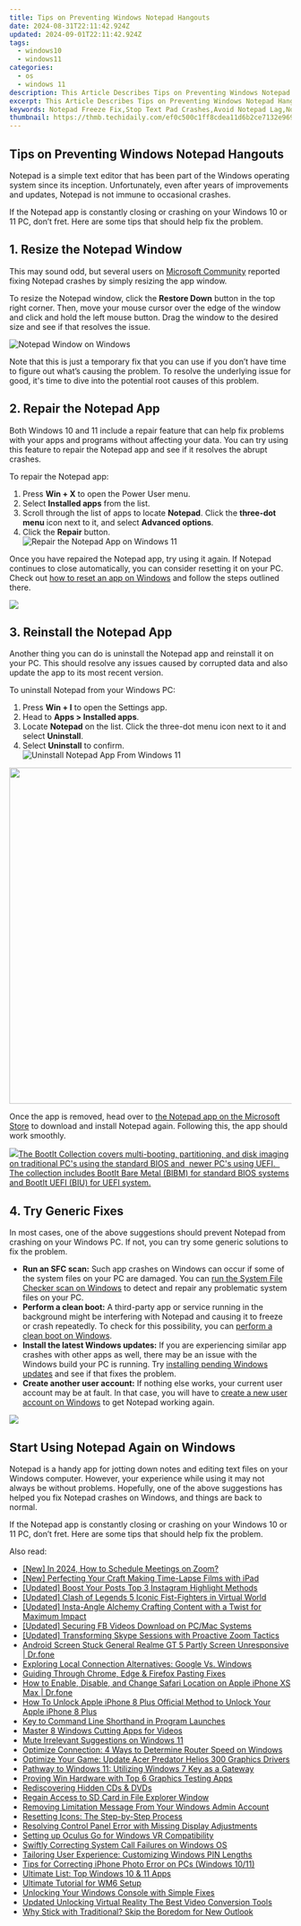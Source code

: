 ```yaml
---
title: Tips on Preventing Windows Notepad Hangouts
date: 2024-08-31T22:11:42.924Z
updated: 2024-09-01T22:11:42.924Z
tags:
  - windows10
  - windows11
categories:
  - os
  - windows 11
description: This Article Describes Tips on Preventing Windows Notepad Hangouts
excerpt: This Article Describes Tips on Preventing Windows Notepad Hangouts
keywords: Notepad Freeze Fix,Stop Text Pad Crashes,Avoid Notepad Lag,Notetap Performance Tips,Preventing TextPad Stalls,Quick Notepad Responsive,Minimize Notepad Hangup
thumbnail: https://thmb.techidaily.com/ef0c500c1ff8cdea11d6b2ce7132e969a27a23353363cc6a48d15e2d1d290c96.jpg
---
```


## Tips on Preventing Windows Notepad Hangouts

 Notepad is a simple text editor that has been part of the Windows operating system since its inception. Unfortunately, even after years of improvements and updates, Notepad is not immune to occasional crashes.

 If the Notepad app is constantly closing or crashing on your Windows 10 or 11 PC, don’t fret. Here are some tips that should help fix the problem.

## 1\. Resize the Notepad Window

 This may sound odd, but several users on [Microsoft Community](https://answers.microsoft.com/en-us/windows/forum/all/notepad-is-closing-automatically-windows-11-home/fc1a1f61-40ed-48ec-be84-1133a40e25dc) reported fixing Notepad crashes by simply resizing the app window.

 To resize the Notepad window, click the **Restore Down** button in the top right corner. Then, move your mouse cursor over the edge of the window and click and hold the left mouse button. Drag the window to the desired size and see if that resolves the issue.

![Notepad Window on Windows](https://static1.makeuseofimages.com/wordpress/wp-content/uploads/2023/08/notepad-window-on-windows.jpg)

 Note that this is just a temporary fix that you can use if you don’t have time to figure out what’s causing the problem. To resolve the underlying issue for good, it's time to dive into the potential root causes of this problem.

## 2\. Repair the Notepad App

 Both Windows 10 and 11 include a repair feature that can help fix problems with your apps and programs without affecting your data. You can try using this feature to repair the Notepad app and see if it resolves the abrupt crashes.

 To repair the Notepad app:

1. Press **Win + X** to open the Power User menu.
2. Select **Installed apps** from the list.
3. Scroll through the list of apps to locate **Notepad**. Click the **three-dot menu** icon next to it, and select **Advanced options**.
4. Click the **Repair** button.  
![Repair the Notepad App on Windows 11](https://static1.makeuseofimages.com/wordpress/wp-content/uploads/2023/08/repair-the-notepad-app-on-windows-11.jpg)

 Once you have repaired the Notepad app, try using it again. If Notepad continues to close automatically, you can consider resetting it on your PC. Check out [how to reset an app on Windows](https://www.makeuseof.com/windows-reset-app/) and follow the steps outlined there.

<!-- affiliate ads begin -->
<a href="https://store.nero.com/order/checkout.php?PRODS=22889392&QTY=1&AFFILIATE=108875&CART=1"><img src="http://webstatic.nero.com/nero2015-com-wAssets/img/affiliate/media/banner728-90eng.jpg" border="0"></a>
<!-- affiliate ads end -->
## 3\. Reinstall the Notepad App

 Another thing you can do is uninstall the Notepad app and reinstall it on your PC. This should resolve any issues caused by corrupted data and also update the app to its most recent version.

 To uninstall Notepad from your Windows PC:

1. Press **Win + I** to open the Settings app.
2. Head to **Apps > Installed apps**.
3. Locate **Notepad** on the list. Click the three-dot menu icon next to it and select **Uninstall**.
4. Select **Uninstall** to confirm.  
![Uninstall Notepad App From Windows 11](https://static1.makeuseofimages.com/wordpress/wp-content/uploads/2023/08/uninstall-notepad-app-from-windows-11.jpg)

<!-- affiliate ads begin -->
<a href="https://appsumo.8odi.net/c/5597632/2068407/7443" target="_top" id="2068407"><img src="//a.impactradius-go.com/display-ad/7443-2068407" border="0" alt="" width="1200" height="600"/></a><img height="0" width="0" src="https://appsumo.8odi.net/i/5597632/2068407/7443" style="position:absolute;visibility:hidden;" border="0" />
<!-- affiliate ads end -->
 Once the app is removed, head over to [the Notepad app on the Microsoft Store](https://apps.microsoft.com/store/detail/windows-notepad/9MSMLRH6LZF3) to download and install Notepad again. Following this, the app should work smoothly.

<!-- affiliate ads begin -->
<a href="https://secure.2checkout.com/order/checkout.php?PRODS=45152810&QTY=1&AFFILIATE=108875&CART=1"> <img src="https://secure.avangate.com/images/merchant/842ca578342915ccb8ae069595ba7233/products/copy_bootit-ss1_178x139.jpg" border="0">The BootIt Collection covers multi-booting, partitioning, and disk imaging on traditional PC's using the standard BIOS and  newer PC's using UEFI.   The collection includes BootIt Bare Metal (BIBM) for standard BIOS systems and BootIt UEFI (BIU) for UEFI system. 
</a>
<!-- affiliate ads end -->
## 4\. Try Generic Fixes

 In most cases, one of the above suggestions should prevent Notepad from crashing on your Windows PC. If not, you can try some generic solutions to fix the problem.

* **Run an SFC scan:** Such app crashes on Windows can occur if some of the system files on your PC are damaged. You can [run the System File Checker scan on Windows](https://www.makeuseof.com/system-file-checker-sfc-windows/) to detect and repair any problematic system files on your PC.
* **Perform a clean boot:** A third-party app or service running in the background might be interfering with Notepad and causing it to freeze or crash repeatedly. To check for this possibility, you can [perform a clean boot on Windows](https://www.makeuseof.com/how-perform-clean-boot-windows-10/).
* **Install the latest Windows updates:** If you are experiencing similar app crashes with other apps as well, there may be an issue with the Windows build your PC is running. Try [installing pending Windows updates](https://www.makeuseof.com/update-windows-manually/) and see if that fixes the problem.
* **Create another user account:** If nothing else works, your current user account may be at fault. In that case, you will have to [create a new user account on Windows](https://www.makeuseof.com/tag/fix-windows-issues-creating-new-user-account/) to get Notepad working again.

<!-- affiliate ads begin -->
<a href="https://shop.incomedia.eu/order/checkout.php?PRODS=14095146&QTY=1&AFFILIATE=108875&CART=1"><img src="https://secure.2checkout.com/images/merchant/8b6cc3ee5ec407721ce3bf5ff4c0f56b/PRO_BUY_728x90-EN.jpg" border="0"></a>
<!-- affiliate ads end -->
## Start Using Notepad Again on Windows

 Notepad is a handy app for jotting down notes and editing text files on your Windows computer. However, your experience while using it may not always be without problems. Hopefully, one of the above suggestions has helped you fix Notepad crashes on Windows, and things are back to normal.

 If the Notepad app is constantly closing or crashing on your Windows 10 or 11 PC, don’t fret. Here are some tips that should help fix the problem.

<span class="atpl-alsoreadstyle">Also read:</span>
<div><ul>
<li><a href="https://screen-video-capture.techidaily.com/new-in-2024-how-to-schedule-meetings-on-zoom/"><u>[New] In 2024, How to Schedule Meetings on Zoom?</u></a></li>
<li><a href="https://screen-video-capture.techidaily.com/new-perfecting-your-craft-making-time-lapse-films-with-ipad/"><u>[New] Perfecting Your Craft  Making Time-Lapse Films with iPad</u></a></li>
<li><a href="https://instagram-video-recordings.techidaily.com/updated-boost-your-posts-top-3-instagram-highlight-methods/"><u>[Updated] Boost Your Posts  Top 3 Instagram Highlight Methods</u></a></li>
<li><a href="https://screen-recording.techidaily.com/updated-clash-of-legends-5-iconic-fist-fighters-in-virtual-world/"><u>[Updated] Clash of Legends  5 Iconic Fist-Fighters in Virtual World</u></a></li>
<li><a href="https://instagram-clips.techidaily.com/updated-insta-angle-alchemy-crafting-content-with-a-twist-for-maximum-impact/"><u>[Updated] Insta-Angle Alchemy  Crafting Content with a Twist for Maximum Impact</u></a></li>
<li><a href="https://facebook-video-content.techidaily.com/updated-securing-fb-videos-download-on-pcmac-systems/"><u>[Updated] Securing FB Videos Download on PC/Mac Systems</u></a></li>
<li><a href="https://some-approaches.techidaily.com/updated-transforming-skype-sessions-with-proactive-zoom-tactics/"><u>[Updated] Transforming Skype Sessions with Proactive Zoom Tactics</u></a></li>
<li><a href="https://howto.techidaily.com/android-screen-stuck-general-realme-gt-5-partly-screen-unresponsive-drfone-by-drfone-fix-android-problems-fix-android-problems/"><u>Android Screen Stuck General Realme GT 5 Partly Screen Unresponsive | Dr.fone</u></a></li>
<li><a href="https://windows11.techidaily.com/exploring-local-connection-alternatives-google-vs-windows/"><u>Exploring Local Connection Alternatives: Google Vs. Windows</u></a></li>
<li><a href="https://windows11.techidaily.com/guiding-through-chrome-edge-and-firefox-pasting-fixes/"><u>Guiding Through Chrome, Edge & Firefox Pasting Fixes</u></a></li>
<li><a href="https://iphone-location.techidaily.com/how-to-enable-disable-and-change-safari-location-on-apple-iphone-xs-max-drfone-by-drfone-virtual-ios/"><u>How to Enable, Disable, and Change Safari Location on Apple iPhone XS Max | Dr.fone</u></a></li>
<li><a href="https://sim-unlock.techidaily.com/how-to-unlock-apple-iphone-8-plus-official-method-to-unlock-your-apple-iphone-8-plus-by-drfone-ios/"><u>How To Unlock Apple iPhone 8 Plus Official Method to Unlock Your Apple iPhone 8 Plus</u></a></li>
<li><a href="https://windows11.techidaily.com/key-to-command-line-shorthand-in-program-launches/"><u>Key to Command Line Shorthand in Program Launches</u></a></li>
<li><a href="https://windows11.techidaily.com/master-8-windows-cutting-apps-for-videos/"><u>Master 8 Windows Cutting Apps for Videos</u></a></li>
<li><a href="https://windows11.techidaily.com/mute-irrelevant-suggestions-on-windows-11/"><u>Mute Irrelevant Suggestions on Windows 11</u></a></li>
<li><a href="https://windows11.techidaily.com/optimize-connection-4-ways-to-determine-router-speed-on-windows/"><u>Optimize Connection: 4 Ways to Determine Router Speed on Windows</u></a></li>
<li><a href="https://win-dash.techidaily.com/optimize-your-game-update-acer-predator-helios-300-graphics-drivers/"><u>Optimize Your Game: Update Acer Predator Helios 300 Graphics Drivers</u></a></li>
<li><a href="https://windows11.techidaily.com/pathway-to-windows-11-utilizing-windows-7-key-as-a-gateway/"><u>Pathway to Windows 11: Utilizing Windows 7 Key as a Gateway</u></a></li>
<li><a href="https://windows11.techidaily.com/proving-win-hardware-with-top-6-graphics-testing-apps/"><u>Proving Win Hardware with Top 6 Graphics Testing Apps</u></a></li>
<li><a href="https://driver-error.techidaily.com/rediscovering-hidden-cds-and-dvds/"><u>Rediscovering Hidden CDs & DVDs</u></a></li>
<li><a href="https://windows11.techidaily.com/regain-access-to-sd-card-in-file-explorer-window/"><u>Regain Access to SD Card in File Explorer Window</u></a></li>
<li><a href="https://windows11.techidaily.com/removing-limitation-message-from-your-windows-admin-account/"><u>Removing Limitation Message From Your Windows Admin Account</u></a></li>
<li><a href="https://windows11.techidaily.com/resetting-icons-the-step-by-step-process/"><u>Resetting Icons: The Step-by-Step Process</u></a></li>
<li><a href="https://windows11.techidaily.com/resolving-control-panel-error-with-missing-display-adjustments/"><u>Resolving Control Panel Error with Missing Display Adjustments</u></a></li>
<li><a href="https://windows11.techidaily.com/setting-up-oculus-go-for-windows-vr-compatibility/"><u>Setting up Oculus Go for Windows VR Compatibility</u></a></li>
<li><a href="https://windows11.techidaily.com/swiftly-correcting-system-call-failures-on-windows-os/"><u>Swiftly Correcting System Call Failures on Windows OS</u></a></li>
<li><a href="https://windows11.techidaily.com/tailoring-user-experience-customizing-windows-pin-lengths/"><u>Tailoring User Experience: Customizing Windows PIN Lengths</u></a></li>
<li><a href="https://windows11.techidaily.com/tips-for-correcting-iphone-photo-error-on-pcs-windows-1011/"><u>Tips for Correcting iPhone Photo Error on PCs (Windows 10/11)</u></a></li>
<li><a href="https://windows11.techidaily.com/ultimate-list-top-windows-10-and-11-apps/"><u>Ultimate List: Top Windows 10 & 11 Apps</u></a></li>
<li><a href="https://extra-information.techidaily.com/ultimate-tutorial-for-wm6-setup/"><u>Ultimate Tutorial for WM6 Setup</u></a></li>
<li><a href="https://windows11.techidaily.com/unlocking-your-windows-console-with-simple-fixes/"><u>Unlocking Your Windows Console with Simple Fixes</u></a></li>
<li><a href="https://ai-vdieo-software.techidaily.com/updated-unlocking-virtual-reality-the-best-video-conversion-tools/"><u>Updated Unlocking Virtual Reality The Best Video Conversion Tools</u></a></li>
<li><a href="https://windows11.techidaily.com/why-stick-with-traditional-skip-the-boredom-for-new-outlook/"><u>Why Stick with Traditional? Skip the Boredom for New Outlook</u></a></li>
</ul></div>

<ins class="adsbygoogle"
      style="display:block"
      data-ad-client="ca-pub-7571918770474297"
      data-ad-slot="8358498916"
      data-ad-format="auto"
      data-full-width-responsive="true"></ins>